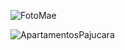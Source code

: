 ![FotoMae](https://github.com/matheuspedrosam/Gestor-Financeiro/assets/99772255/a5eef94b-1107-4e06-b294-8034d5d4b2fc)

![ApartamentosPajucara](https://github.com/matheuspedrosam/Gestor-Financeiro/assets/99772255/888e8e01-26f2-4d2d-89cc-03220044141a)
